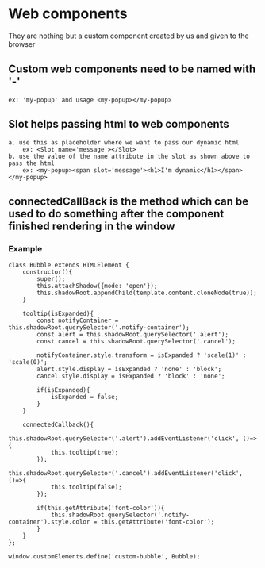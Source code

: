 # Web components 
They are nothing but a custom component created by us and given to the browser

## Custom web components need to be named with '-'
    ex: 'my-popup' and usage <my-popup></my-popup>
## Slot helps passing html to web components
    a. use this as placeholder where we want to pass our dynamic html
        ex: <Slot name='message'></Slot>
    b. use the value of the name attribute in the slot as shown above to pass the html 
        ex: <my-popup><span slot='message'><h1>I'm dynamic</h1></span></my-popup>
## connectedCallBack is the method which can be used to do something after the component finished rendering in the window
### Example
```
class Bubble extends HTMLElement {
    constructor(){
        super();
        this.attachShadow({mode: 'open'});
        this.shadowRoot.appendChild(template.content.cloneNode(true));
    }

    tooltip(isExpanded){
        const notifyContainer = this.shadowRoot.querySelector('.notify-container');
        const alert = this.shadowRoot.querySelector('.alert');
        const cancel = this.shadowRoot.querySelector('.cancel');
        
        notifyContainer.style.transform = isExpanded ? 'scale(1)' : 'scale(0)';
        alert.style.display = isExpanded ? 'none' : 'block';
        cancel.style.display = isExpanded ? 'block' : 'none';

        if(isExpanded){            
            isExpanded = false;            
        }
    }

    connectedCallback(){
        this.shadowRoot.querySelector('.alert').addEventListener('click', ()=>{
            this.tooltip(true);
        });
        this.shadowRoot.querySelector('.cancel').addEventListener('click', ()=>{
            this.tooltip(false);
        });

        if(this.getAttribute('font-color')){
            this.shadowRoot.querySelector('.notify-container').style.color = this.getAttribute('font-color');
        }
    }
};

window.customElements.define('custom-bubble', Bubble);

```